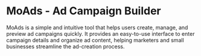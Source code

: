 # MoAds - Ad Campaign Builder
MoAds is a simple and intuitive tool that helps users create, manage, and preview ad campaigns quickly.
It provides an easy-to-use interface to enter campaign details and organize ad content, helping marketers and small businesses streamline the ad-creation process.
